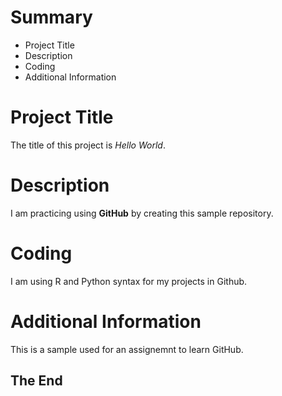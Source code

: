# Summary
- Project Title
- Description
- Coding
- Additional Information

# Project Title
The title of this project is *Hello World*.

# Description
I am practicing using **GitHub** by creating this sample repository.

# Coding
I am using R and Python syntax for my projects in Github.

# Additional Information
This is a sample used for an assignemnt to learn GitHub. 

## The End
